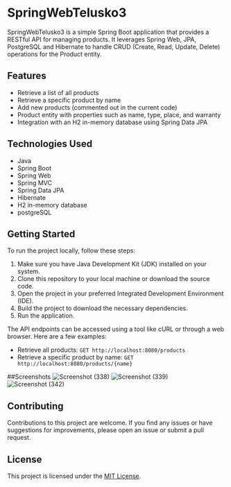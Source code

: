 # SpringWebTelusko3

SpringWebTelusko3 is a simple Spring Boot application that provides a RESTful API for managing products. It leverages Spring Web, JPA, PostgreSQL and Hibernate to handle CRUD (Create, Read, Update, Delete) operations for the Product entity.

## Features

- Retrieve a list of all products
- Retrieve a specific product by name
- Add new products (commented out in the current code)
- Product entity with properties such as name, type, place, and warranty
- Integration with an H2 in-memory database using Spring Data JPA

## Technologies Used

- Java
- Spring Boot
- Spring Web
- Spring MVC
- Spring Data JPA
- Hibernate
- H2 in-memory database
- postgreSQL

## Getting Started

To run the project locally, follow these steps:

1. Make sure you have Java Development Kit (JDK) installed on your system.
2. Clone this repository to your local machine or download the source code.
3. Open the project in your preferred Integrated Development Environment (IDE).
4. Build the project to download the necessary dependencies.
5. Run the application.

The API endpoints can be accessed using a tool like cURL or through a web browser. Here are a few examples:

- Retrieve all products: `GET http://localhost:8080/products`
- Retrieve a specific product by name: `GET http://localhost:8080/products/{name}`

##Screenshots
![Screenshot (338)](https://github.com/Rieyanshi/SpringWebApp/assets/86876634/aa6565c1-7096-49a6-ac1c-8961939fcb7b)
![Screenshot (339)](https://github.com/Rieyanshi/SpringWebApp/assets/86876634/02e3f95e-fcec-402c-bcc5-d5f9901e7485)
![Screenshot (342)](https://github.com/Rieyanshi/SpringWebApp/assets/86876634/b2606a21-9047-41a2-9e30-c895b2592f0c)



## Contributing

Contributions to this project are welcome. If you find any issues or have suggestions for improvements, please open an issue or submit a pull request.

## License

This project is licensed under the [MIT License](LICENSE).
